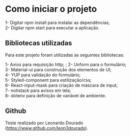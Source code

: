 # Como iniciar o projeto

1- Digitar npm install para instalar as dependências;  
2- Digitar npm start para executar a aplicação.

## Bibliotecas utilizadas

Para este projeto foram utilizadas as seguintes bibliotecas:

1- Axios para requisição http; ;
2- Unform para o formulário;  
3- Material-ui para construção dos elementos de UI;  
4- YUP para validação do formulário;  
5- Styled-component para estilização/css;  
6- React-input-mask para criação de máscara de input;  
7- notistack para avisos em tela;  
8- dotenv para definição de variável de ambiente.

## Github

Teste realizado por Leonardo Dourado (https://www.github.com/leon3dourado).
